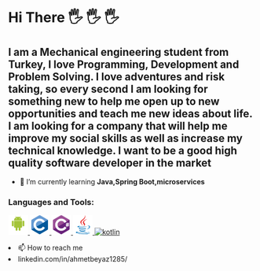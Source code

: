 # Hi There :raised_hand_with_fingers_splayed: :raised_hand_with_fingers_splayed: :raised_hand_with_fingers_splayed:

## I am a Mechanical engineering student from Turkey, I love Programming, Development and Problem Solving. I love adventures and risk taking, so every second I am looking for something new to help me open up to new opportunities and teach me new ideas about life. I am looking for a company that will help me improve my social skills as well as increase my technical knowledge. I want to be a good high quality software developer in the market



- 🌱 I’m currently learning **Java,Spring Boot,microservices**

<h3 align="left">Languages and Tools:</h3>
<p align="left"> <a href="https://developer.android.com" target="_blank"> <img src="https://raw.githubusercontent.com/devicons/devicon/master/icons/android/android-original-wordmark.svg" alt="android" width="40" height="40"/> </a> <a href="https://www.cprogramming.com/" target="_blank"> <img src="https://raw.githubusercontent.com/devicons/devicon/master/icons/c/c-original.svg" alt="c" width="40" height="40"/> </a> <a href="https://www.w3schools.com/cs/" target="_blank"> <img src="https://raw.githubusercontent.com/devicons/devicon/master/icons/csharp/csharp-original.svg" alt="csharp" width="40" height="40"/> </a> <a href="https://www.java.com" target="_blank"> <img src="https://raw.githubusercontent.com/devicons/devicon/master/icons/java/java-original.svg" alt="java" width="40" height="40"/> </a> <a href="https://kotlinlang.org" target="_blank"> <img src="https://www.vectorlogo.zone/logos/kotlinlang/kotlinlang-icon.svg" alt="kotlin" width="40" height="40"/> </a> </p


  - 📫 How to reach me  
  -  linkedin.com/in/ahmetbeyaz1285/
 
